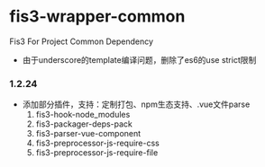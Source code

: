 # fis3-wrapper-common
Fis3 For Project Common Dependency

* 由于underscore的template编译问题，删除了es6的use strict限制

### 1.2.24
* 添加部分插件，支持：定制打包、npm生态支持、.vue文件parse
    1. fis3-hook-node_modules
    2. fis3-packager-deps-pack
    3. fis3-parser-vue-component
    4. fis3-preprocessor-js-require-css
    5. fis3-preprocessor-js-require-file